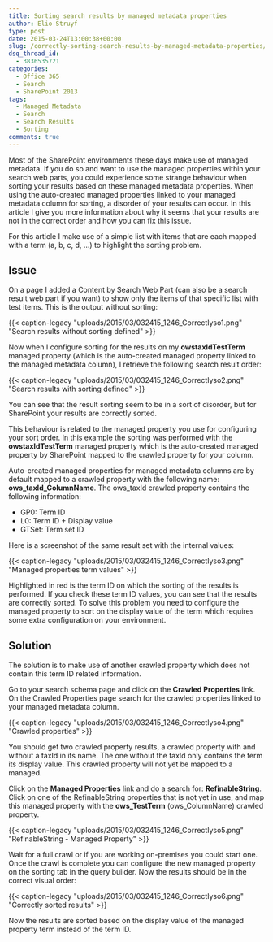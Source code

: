 ```yaml
---
title: Sorting search results by managed metadata properties
author: Elio Struyf
type: post
date: 2015-03-24T13:00:38+00:00
slug: /correctly-sorting-search-results-by-managed-metadata-properties/
dsq_thread_id:
  - 3836535721
categories:
  - Office 365
  - Search
  - SharePoint 2013
tags:
  - Managed Metadata
  - Search
  - Search Results
  - Sorting
comments: true
---
```


Most of the SharePoint environments these days make use of managed metadata. If you do so and want to use the managed properties within your search web parts, you could experience some strange behaviour when sorting your results based on these managed metadata properties. When using the auto-created managed properties linked to your managed metadata column for sorting, a disorder of your results can occur. In this article I give you more information about why it seems that your results are not in the correct order and how you can fix this issue.

For this article I make use of a simple list with items that are each mapped with a term (a, b, c, d, ...) to highlight the sorting problem.

## Issue

On a page I added a Content by Search Web Part (can also be a search result web part if you want) to show only the items of that specific list with test items. This is the output without sorting:

{{< caption-legacy "uploads/2015/03/032415_1246_Correctlyso1.png" "Search results without sorting defined" >}}


Now when I configure sorting for the results on my **owstaxIdTestTerm** managed property (which is the auto-created managed property linked to the managed metadata column), I retrieve the following search result order:

{{< caption-legacy "uploads/2015/03/032415_1246_Correctlyso2.png" "Search results with sorting defined" >}}


You can see that the result sorting seem to be in a sort of disorder, but for SharePoint your results are correctly sorted.

This behaviour is related to the managed property you use for configuring your sort order. In this example the sorting was performed with the **owstaxIdTestTerm** managed property which is the auto-created managed property by SharePoint mapped to the crawled property for your column.

Auto-created managed properties for managed metadata columns are by default mapped to a crawled property with the following name: **ows_taxId_ColumnName**. The ows_taxId crawled property contains the following information:

*   GP0: Term ID
*   L0: Term ID + Display value
*   GTSet: Term set ID

Here is a screenshot of the same result set with the internal values:

{{< caption-legacy "uploads/2015/03/032415_1246_Correctlyso3.png" "Managed properties term values" >}}


Highlighted in red is the term ID on which the sorting of the results is performed. If you check these term ID values, you can see that the results are correctly sorted. To solve this problem you need to configure the managed property to sort on the display value of the term which requires some extra configuration on your environment.

## Solution

The solution is to make use of another crawled property which does not contain this term ID related information.

Go to your search schema page and click on the **Crawled Properties** link. On the Crawled Properties page search for the crawled properties linked to your managed metadata column.

{{< caption-legacy "uploads/2015/03/032415_1246_Correctlyso4.png" "Crawled properties" >}}


You should get two crawled property results, a crawled property with and without a taxId in its name. The one without the taxId only contains the term its display value. This crawled property will not yet be mapped to a managed.

Click on the **Managed Properties** link and do a search for: **RefinableString**. Click on one of the RefinableString properties that is not yet in use, and map this managed property with the **ows_TestTerm** (ows_ColumnName) crawled property.

{{< caption-legacy "uploads/2015/03/032415_1246_Correctlyso5.png" "RefinableString - Managed Property" >}}


Wait for a full crawl or if you are working on-premises you could start one. Once the crawl is complete you can configure the new managed property on the sorting tab in the query builder. Now the results should be in the correct visual order:

{{< caption-legacy "uploads/2015/03/032415_1246_Correctlyso6.png" "Correctly sorted results" >}}


Now the results are sorted based on the display value of the managed property term instead of the term ID.
